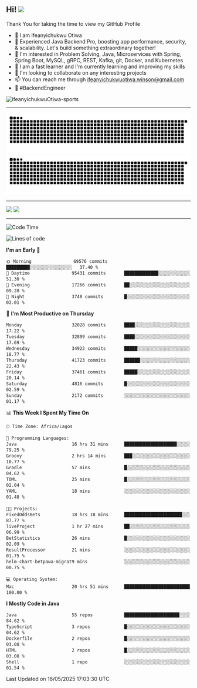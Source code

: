 <!-- BLOG-POST-LIST:START --><!-- BLOG-POST-LIST:END -->

## Hi! <img src="https://media.giphy.com/media/hvRJCLFzcasrR4ia7z/giphy.gif" width="4%"> 

Thank You for taking the time to view my GitHub Profile

- 👋 I am Ifeanyichukwu Otiwa
- 🚀 Experienced Java Backend Pro, boosting app performance, security, & scalability. Let's build something extraordinary together!
- 👀 I'm interested in Problem Solving, Java, Microservices with Spring, Spring Boot, MySQL, gRPC, REST, Kafka, git, Docker, and Kubernetes
- 🌱 I am a fast learner and I'm currently learning and improving my skills
- 💞️ I'm looking to collaborate on any interesting projects
- 📫 You can reach me through ifeanyichukwuotiwa.winson@gmail.com
- 🚀 #BackendEngineer

<p align="left" marginTop="10px"> <img src="https://komarev.com/ghpvc/?username=ifeanyichukwuOtiwa-sports&label=Profile%20views&color=0e75b6&style=for-the-badge" alt="ifeanyichukwuOtiwa-sports" /> </p>

***

<!--🐍📈SNAKEGRAPH / 🌐WEBSITE: https://github.com/Platane/snk -->
![github contribution grid snake animation](https://raw.githubusercontent.com/ifeanyichukwuOtiwa-sports/ifeanyichukwuOtiwa-sports/output/github-contribution-grid-snake-dark.svg#gh-dark-mode-only)![github contribution grid snake animation](https://raw.githubusercontent.com/ifeanyichukwuOtiwa-sports/ifeanyichukwuOtiwa-sports/output/github-contribution-grid-snake.svg#gh-light-mode-only)

***

<p float="left">
  <img float="left" src="https://github-readme-stats.vercel.app/api?username=ifeanyichukwuOtiwa-sports&count_private=true&include_all_commits=true&theme=react&show_icons=true" />
  <img float="right" src="https://github-readme-stats.vercel.app/api/top-langs/?username=ifeanyichukwuOtiwa-sports&layout=compact&show_icons=true&theme=react" /> 
</p>

***



<!--START_SECTION:waka-->
![Code Time](http://img.shields.io/badge/Code%20Time-3%2C697%20hrs%2032%20mins-blue)

![Lines of code](https://img.shields.io/badge/From%20Hello%20World%20I%27ve%20Written-50.8%20million%20lines%20of%20code-blue)

**I'm an Early 🐤** 

```text
🌞 Morning                69576 commits       █████████░░░░░░░░░░░░░░░░   37.40 % 
🌆 Daytime                95431 commits       █████████████░░░░░░░░░░░░   51.30 % 
🌃 Evening                17266 commits       ██░░░░░░░░░░░░░░░░░░░░░░░   09.28 % 
🌙 Night                  3748 commits        █░░░░░░░░░░░░░░░░░░░░░░░░   02.01 % 
```
📅 **I'm Most Productive on Thursday** 

```text
Monday                   32028 commits       ████░░░░░░░░░░░░░░░░░░░░░   17.22 % 
Tuesday                  32899 commits       ████░░░░░░░░░░░░░░░░░░░░░   17.69 % 
Wednesday                34922 commits       █████░░░░░░░░░░░░░░░░░░░░   18.77 % 
Thursday                 41723 commits       ██████░░░░░░░░░░░░░░░░░░░   22.43 % 
Friday                   37461 commits       █████░░░░░░░░░░░░░░░░░░░░   20.14 % 
Saturday                 4816 commits        █░░░░░░░░░░░░░░░░░░░░░░░░   02.59 % 
Sunday                   2172 commits        ░░░░░░░░░░░░░░░░░░░░░░░░░   01.17 % 
```


📊 **This Week I Spent My Time On** 

```text
🕑︎ Time Zone: Africa/Lagos

💬 Programming Languages: 
Java                     16 hrs 31 mins      ████████████████████░░░░░   79.25 % 
Groovy                   2 hrs 14 mins       ███░░░░░░░░░░░░░░░░░░░░░░   10.77 % 
Gradle                   57 mins             █░░░░░░░░░░░░░░░░░░░░░░░░   04.62 % 
TOML                     25 mins             █░░░░░░░░░░░░░░░░░░░░░░░░   02.04 % 
YAML                     18 mins             ░░░░░░░░░░░░░░░░░░░░░░░░░   01.48 % 

🐱‍💻 Projects: 
FixedOddsBets            18 hrs 18 mins      ██████████████████████░░░   87.77 % 
liveProject              1 hr 27 mins        ██░░░░░░░░░░░░░░░░░░░░░░░   06.99 % 
BetStatistics            26 mins             █░░░░░░░░░░░░░░░░░░░░░░░░   02.09 % 
ResultProcessor          21 mins             ░░░░░░░░░░░░░░░░░░░░░░░░░   01.75 % 
helm-chart-betpawa-migrat9 mins              ░░░░░░░░░░░░░░░░░░░░░░░░░   00.75 % 

💻 Operating System: 
Mac                      20 hrs 51 mins      █████████████████████████   100.00 % 
```

**I Mostly Code in Java** 

```text
Java                     55 repos            █████████████████████░░░░   84.62 % 
TypeScript               3 repos             █░░░░░░░░░░░░░░░░░░░░░░░░   04.62 % 
Dockerfile               2 repos             █░░░░░░░░░░░░░░░░░░░░░░░░   03.08 % 
HTML                     2 repos             █░░░░░░░░░░░░░░░░░░░░░░░░   03.08 % 
Shell                    1 repo              ░░░░░░░░░░░░░░░░░░░░░░░░░   01.54 % 
```




 Last Updated on 16/05/2025 17:03:30 UTC
<!--END_SECTION:waka-->

<!--
<p align="center">
![trophy](https://github-profile-trophy.vercel.app/?username=ifeanyichukwuOtiwa-sports&theme=onedark) (https://github.com/ryo-ma/github-profile-trophy)
</p>
-->

<!---
ifeanyi-otiwa/ifeanyi-otiwa is a ✨ special ✨ repository because its `README.md` (this file) appears on your GitHub profile.
You can click the Preview link to take a look at your changes.
--->
